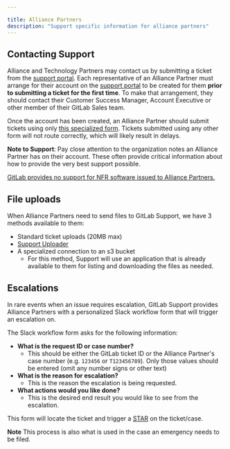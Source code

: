 ```yaml
---

title: Alliance Partners
description: "Support specific information for alliance partners"
---
```



## Contacting Support

Alliance and Technology Partners may contact us by submitting a ticket from the
[support portal](https://support.gitlab.com). Each representative of an
Alliance Partner must arrange for their account on the
[support portal](https://support.gitlab.com) to be created for  them
**prior to submitting a ticket for the first time**. To make that
arrangement, they should contact their Customer Success Manager, Account
Executive or other member of their GitLab Sales team.

Once the account has been created, an Alliance Partner should submit tickets
using only
[this specialized form](https://support.gitlab.com/hc/en-us/requests/new?ticket_form_id=360001172559).
Tickets submitted using any other form will not route correctly, which will
likely result in delays.

**Note to Support**: Pay close attention to the organization notes an Alliance
Partner has on their account. These often provide critical information about how
to provide the very best support possible.

[GitLab provides no support for NFR software issued to Alliance Partners.](https://about.gitlab.com/partners/technology-partners/integrate/#-additional-resources--support)

## File uploads

When Alliance Partners need to send files to GitLab Support, we have 3
methods available to them:

- Standard ticket uploads (20MB max)
- [Support Uploader](https://about.gitlab.com/support/providing-large-files/#support-uploader)
- A specialized connection to an s3 bucket
  - For this method, Support will use an application that is already
    available to them for listing and downloading the files as needed.

## Escalations

In rare events when an issue requires escalation, GitLab Support provides
Alliance Partners with a personalized Slack workflow form that will trigger
an escalation on.

The Slack workflow form asks for the following information:

- **What is the request ID or case number?**
  - This should be either the GitLab ticket ID or the Alliance Partner's case
    number (e.g. `123456` or `T123456789`). Only those values should be entered
    (omit any number signs or other text)
- **What is the reason for escalation?**
  - This is the reason the escalation is being requested.
- **What actions would you like done?**
  - This is the desired end result you would like to see from the escalation.

This form will locate the ticket and trigger a
[STAR](../partnerships/alliance.html) on the ticket/case.

**Note** This process is also what is used in the case an emergency needs to be
filed.
